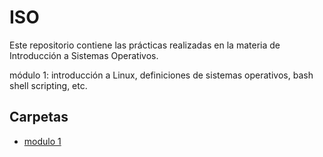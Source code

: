 # ISO

Este repositorio contiene las prácticas realizadas en la materia de Introducción a Sistemas Operativos.

módulo 1: introducción a Linux, definiciones de sistemas operativos, bash shell scripting, etc.
## Carpetas

- [modulo 1](mod1_shell_scripting/)